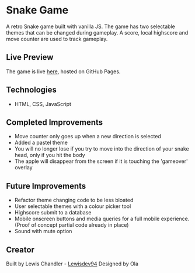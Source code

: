 # Snake Game
A retro Snake game built with vanilla JS. The game has two selectable themes that can be changed during gameplay. A score, local highscore and move counter are used to track gameplay.

## Live Preview

The game is live [here](https://lewisdev94.github.io/snakegame/), hosted on GitHub Pages.

## Technologies

- HTML, CSS, JavaScript

## Completed Improvements
- Move counter only goes up when a new direction is selected
- Added a pastel theme
- You will no longer lose if you try to move into the direction of your snake head, only if you hit the body
- The apple will disappear from the screen if it is touching the 'gameover' overlay

## Future Improvements
- Refactor theme changing code to be less bloated
- User selectable themes with a colour picker tool
- Highscore submit to a database
- Mobile onscreen buttons and media queries for a full mobile experience. (Proof of concept partial code already in place)
- Sound with mute option

## Creator

Built by Lewis Chandler - [Lewisdev94](https://github.com/Lewisdev94)
Designed by Ola